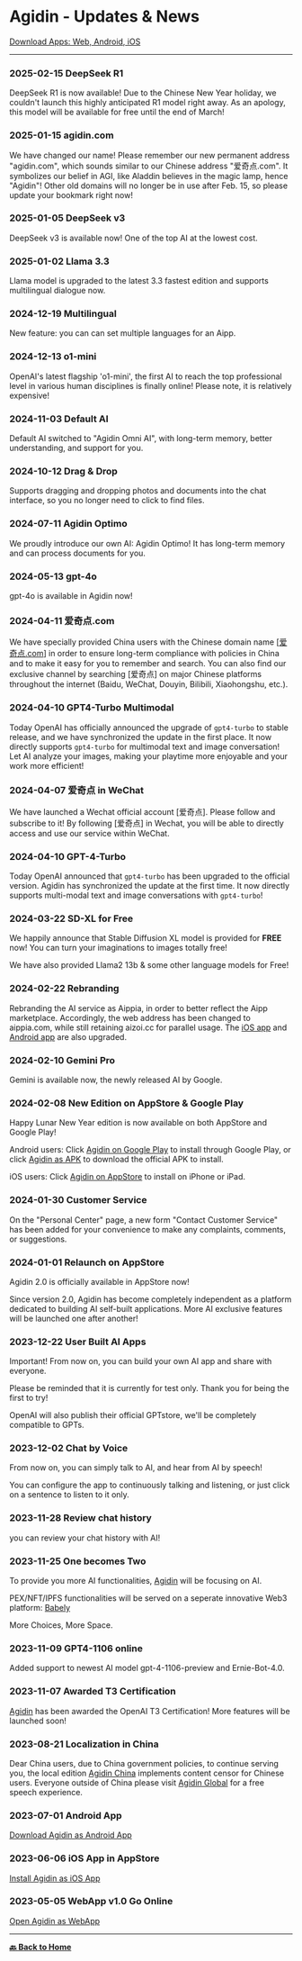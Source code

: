 # Agidin - Updates & News

[Download Apps: Web, Android, iOS](https://links.agidin.com)

---

### 2025-02-15 DeepSeek R1

DeepSeek R1 is now available! Due to the Chinese New Year holiday, we couldn\'t launch this highly anticipated R1 model right away. As an apology, this model will be available for free until the end of March!

### 2025-01-15 agidin.com

We have changed our name! Please remember our new permanent address "agidin.com", which sounds similar to our Chinese address "爱奇点.com". It symbolizes our belief in AGI, like Aladdin believes in the magic lamp, hence "Agidin"! Other old domains will no longer be in use after Feb. 15, so please update your bookmark right now!

### 2025-01-05 DeepSeek v3

DeepSeek v3 is available now! One of the top AI at the lowest cost.

### 2025-01-02 Llama 3.3

Llama model is upgraded to the latest 3.3 fastest edition and supports multilingual dialogue now.

### 2024-12-19 Multilingual

New feature: you can can set multiple languages for an Aipp.

### 2024-12-13 o1-mini

OpenAI's latest flagship 'o1-mini', the first AI to reach the top professional level in various human disciplines is finally online! Please note, it is relatively expensive!

### 2024-11-03 Default AI

Default AI switched to "Agidin Omni AI", with long-term memory, better understanding, and support for you.

### 2024-10-12 Drag & Drop

Supports dragging and dropping photos and documents into the chat interface, so you no longer need to click to find files.

### 2024-07-11 Agidin Optimo

We proudly introduce our own AI: Agidin Optimo! It has long-term memory and can process documents for you.

### 2024-05-13 gpt-4o

gpt-4o is available in Agidin now!

### 2024-04-11 爱奇点.com

We have specially provided China users with the Chinese domain name [[爱奇点.com](https://u.爱奇点.com)] in order to ensure long-term compliance with policies in China and to make it easy for you to remember and search. You can also find our exclusive channel by searching [爱奇点] on major Chinese platforms throughout the internet (Baidu, WeChat, Douyin, Bilibili, Xiaohongshu, etc.).

### 2024-04-10 GPT4-Turbo Multimodal

Today OpenAI has officially announced the upgrade of `gpt4-turbo` to stable release, and we have synchronized the update in the first place. It now directly supports `gpt4-turbo` for multimodal text and image conversation! Let AI analyze your images, making your playtime more enjoyable and your work more efficient!

### 2024-04-07 爱奇点 in WeChat

We have launched a Wechat official account [爱奇点]. Please follow and subscribe to it! By following [爱奇点] in Wechat, you will be able to directly access and use our service within WeChat.

### 2024-04-10 GPT-4-Turbo

Today OpenAI announced that `gpt4-turbo` has been upgraded to the official version. Agidin has synchronized the update at the first time. It now directly supports multi-modal text and image conversations with `gpt4-turbo`!

### 2024-03-22 SD-XL for Free

We happily announce that Stable Diffusion XL model is provided for **FREE** now! You can turn your imaginations to images totally free!

We have also provided Llama2 13b & some other language models for Free!

### 2024-02-22 Rebranding

Rebranding the AI service as Aippia, in order to better reflect the Aipp marketplace. Accordingly, the web address has been changed to aippia.com, while still retaining aizoi.cc for parallel usage. The [iOS app](https://ios.agidin.com) and [Android app](https://apk.agidin.com) are also upgraded.

### 2024-02-10 Gemini Pro

Gemini is available now, the newly released AI by Google.

### 2024-02-08 New Edition on AppStore & Google Play

Happy Lunar New Year edition is now available on both AppStore and Google Play!

Android users: Click [Agidin on Google Play](https://gplay.agidin.com) to install through Google Play, or click [Agidin as APK](https://apk.agidin.com) to download the official APK to install.

iOS users: Click [Agidin on AppStore](https://ios.agidin.com) to install on iPhone or iPad.

### 2024-01-30 Customer Service

On the "Personal Center" page, a new form "Contact Customer Service" has been added for your convenience to make any complaints, comments, or suggestions.

### 2024-01-01 Relaunch on AppStore

Agidin 2.0 is officially available in AppStore now!

Since version 2.0, Agidin has become completely independent as a platform dedicated to building AI self-built applications. More AI exclusive features will be launched one after another!

### 2023-12-22 User Built AI Apps

Important! From now on, you can build your own AI app and share with everyone.

Please be reminded that it is currently for test only. Thank you for being the first to try!

OpenAI will also publish their official GPTstore, we'll be completely compatible to GPTs.

### 2023-12-02 Chat by Voice

From now on, you can simply talk to AI, and hear from AI by speech!

You can configure the app to continuously talking and listening, or just click on a sentence to listen to it only.

### 2023-11-28 Review chat history

you can review your chat history with AI!

### 2023-11-25 One becomes Two

To provide you more AI functionalities, [Agidin](https://agidin.com) will be focusing on AI.

PEX/NFT/IPFS functionalities will be served on a seperate innovative Web3 platform: [Babely](https://babelyx.com)

More Choices, More Space.

### 2023-11-09 GPT4-1106 online

Added support to newest AI model gpt-4-1106-preview and Ernie-Bot-4.0.

### 2023-11-07 Awarded T3 Certification

[Agidin](https://agidin.com) has been awarded the OpenAI T3 Certification! More features will be launched soon!

### 2023-08-21 Localization in China

Dear China users, due to China government policies, to continue serving you, the local edition [Agidin China](https://u.cn.agidin.com) implements content censor for Chinese users. Everyone outside of China please visit [Agidin Global](https://u.earth.agidin.com) for a free speech experience.

### 2023-07-01 Android App

[Download Agidin as Android App](https://apk.agidin.com)

### 2023-06-06 iOS App in AppStore

[Install Agidin as iOS App](https://ios.agidin.com)

### 2023-05-05 WebApp v1.0 Go Online

[Open Agidin as WebApp](https://u.agidin.com)

---

[**🔙️ Back to Home**](../home.md)
